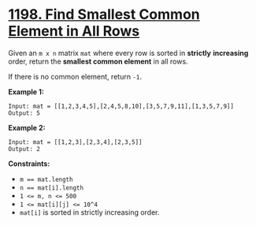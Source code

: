 # [1198. Find Smallest Common Element in All Rows](https://leetcode.com/problems/find-smallest-common-element-in-all-rows/description/)

Given an `m x n` matrix `mat` where every row is sorted in **strictly**  **increasing**  order, return the **smallest common element**  in all rows.

If there is no common element, return `-1`.

**Example 1:** 

```
Input: mat = [[1,2,3,4,5],[2,4,5,8,10],[3,5,7,9,11],[1,3,5,7,9]]
Output: 5
```

**Example 2:** 

```
Input: mat = [[1,2,3],[2,3,4],[2,3,5]]
Output: 2
```

**Constraints:** 

- `m == mat.length`
- `n == mat[i].length`
- `1 <= m, n <= 500`
- `1 <= mat[i][j] <= 10^4`
- `mat[i]` is sorted in strictly increasing order.